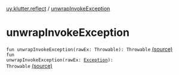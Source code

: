 [uy.klutter.reflect](index.md) / [unwrapInvokeException](.)


# unwrapInvokeException
<code>fun unwrapInvokeException(rawEx: Throwable): Throwable</code> [(source)](https://github.com/kohesive/klutter/blob/master/reflect-core-jdk6/src/main/kotlin/uy/klutter/reflect/Exceptions.kt#L5)<br/><code>fun unwrapInvokeException(rawEx: [Exception](http://docs.oracle.com/javase/6/docs/api/java/lang/Exception.html)): Throwable</code> [(source)](https://github.com/kohesive/klutter/blob/master/reflect-core-jdk6/src/main/kotlin/uy/klutter/reflect/Exceptions.kt#L9)<br/>

